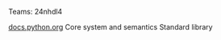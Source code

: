 Teams: 24nhdl4

[docs.python.org](https://docs.python.org)
Core system and semantics
Standard library

